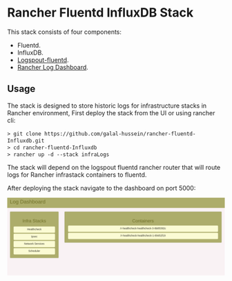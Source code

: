 # Rancher Fluentd InfluxDB Stack

This stack consists of four components:

- Fluentd.
- InfluxDB.
- [Logspout-fluentd](https://github.com/galal-hussein/logspout-rancher-fluentd).
- [Rancher Log Dashboard](https://github.com/galal-hussein/rancher-log-dashboard).

## Usage

The stack is designed to store historic logs for infrastructure stacks in Rancher environment, First deploy the stack from the UI or using rancher cli:

```
> git clone https://github.com/galal-hussein/rancher-fluentd-Influxdb.git
> cd rancher-fluentd-Influxdb
> rancher up -d --stack infraLogs
```
The stack will depend on the logspout fluentd rancher router that will route logs for Rancher infrastack containers to fluentd.

After deploying the stack navigate to the dashboard on port 5000:

![example](img/example.png)
